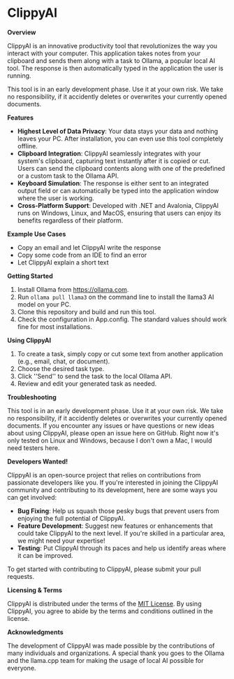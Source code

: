 **ClippyAI**
================

**Overview**

ClippyAI is an innovative productivity tool that revolutionizes the way you interact with your computer. This
application takes notes from your clipboard and sends them along with a task to Ollama, a popular local AI tool. The response is then automatically typed in
the application the user is running.

This tool is in an early development phase. Use it at your own risk. We take no responsibility, if it accidently
deletes or overwrites your currently opened documents.

**Features**

* **Highest Level of Data Privacy**: Your data stays your data and nothing leaves your PC. After installation, you can
even use this tool completely offline.
* **Clipboard Integration**: ClippyAI seamlessly integrates with your system's clipboard, capturing text instantly
after it is copied or cut. Users can send the clipboard contents along with one of the predefined or a custom task
to the Ollama API.
* **Keyboard Simulation**: The response is either sent to an integrated output field or can automatically be typed
into the application window where the user is working.
* **Cross-Platform Support**: Developed with .NET and Avalonia, ClippyAI runs on Windows, Linux, and MacOS,
ensuring that users can enjoy its benefits regardless of their platform.

**Example Use Cases**

* Copy an email and let ClippyAI write the response
* Copy some code from an IDE to find an error
* Let ClippyAI explain a short text

**Getting Started**

1. Install Ollama from https://ollama.com.
2. Run `ollama pull llama3` on the command line to install the llama3 AI model on your PC.
3. Clone this repository and build and run this tool.
4. Check the configuration in App.config. The standard values should work fine for most installations.

**Using ClippyAI**

1. To create a task, simply copy or cut some text from another application (e.g., email, chat, or document).
2. Choose the desired task type.
3. Click ''Send'' to send the task to the local Ollama API.
4. Review and edit your generated task as needed.

**Troubleshooting**

This tool is in an early development phase. Use it at your own risk. We take no responsibility, if it accidently
deletes or overwrites your currently opened documents.
If you encounter any issues or have questions or new ideas about using ClippyAI, please open an issue here on GitHub.
Right now it's only tested on Linux and Windows, because I don't own a Mac, I would need testers here.

**Developers Wanted!**

ClippyAI is an open-source project that relies on contributions from passionate developers like you. If you're
interested in joining the ClippyAI community and contributing to its development, here are some ways you can get
involved:

* **Bug Fixing**: Help us squash those pesky bugs that prevent users from enjoying the full potential of ClippyAI.
* **Feature Development**: Suggest new features or enhancements that could take ClippyAI to the next level. If
you're skilled in a particular area, we might need your expertise!
* **Testing**: Put ClippyAI through its paces and help us identify areas where it can be improved.

To get started with contributing to ClippyAI, please submit your pull requests.

**Licensing & Terms**

ClippyAI is distributed under the terms of the [MIT License](/LICENSE.md). By using ClippyAI, you agree to abide by
the terms and conditions outlined in the license.

**Acknowledgments**

The development of ClippyAI was made possible by the contributions of many individuals and organizations. A
special thank you goes to the Ollama and the llama.cpp team for making the usage of local AI possible for everyone.
